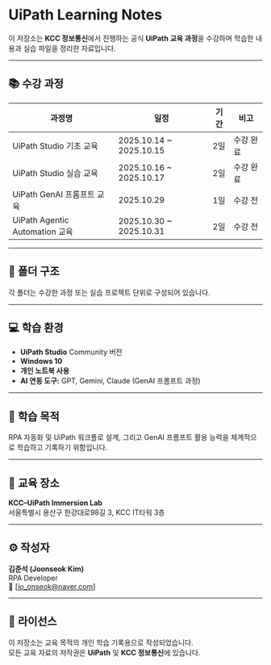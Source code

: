 # UiPath Learning Notes

이 저장소는 **KCC 정보통신**에서 진행하는 공식 **UiPath 교육 과정**을 수강하며 학습한 내용과 실습 파일을 정리한 자료입니다.

---

## 📚 수강 과정

| 과정명 | 일정 | 기간 | 비고 |
|--------|------|-------|------|
| UiPath Studio 기초 교육 | 2025.10.14 ~ 2025.10.15 | 2일 | 수강 완료 |
| UiPath Studio 실습 교육 | 2025.10.16 ~ 2025.10.17 | 2일 | 수강 완료 |
| UiPath GenAI 프롬프트 교육 | 2025.10.29 | 1일 | 수강 전 |
| UiPath Agentic Automation  교육 | 2025.10.30 ~ 2025.10.31 | 2일 | 수강 전 |

---

## 🧩 폴더 구조

각 폴더는 수강한 과정 또는 실습 프로젝트 단위로 구성되어 있습니다.

---

## 💻 학습 환경

- **UiPath Studio** Community 버전  
- **Windows 10**  
- **개인 노트북 사용**  
- **AI 연동 도구:** GPT, Gemini, Claude (GenAI 프롬프트 과정)

---

## 🧠 학습 목적

RPA 자동화 및 UiPath 워크플로 설계, 그리고 GenAI 프롬프트 활용 능력을 체계적으로 학습하고 기록하기 위함입니다.

---

## 📍 교육 장소

**KCC–UiPath Immersion Lab**  
서울특별시 용산구 한강대로98길 3, KCC IT타워 3층  

---

## ⚙️ 작성자

**김준석 (Joonseok Kim)**  
RPA Developer  
📧 [jo_onseok@naver.com]  

---

## 🪪 라이선스

이 저장소는 교육 목적의 개인 학습 기록용으로 작성되었습니다.  
모든 교육 자료의 저작권은 **UiPath** 및 **KCC 정보통신**에 있습니다.

